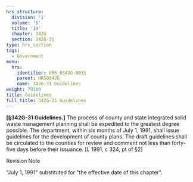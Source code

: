 ```yaml
---
hrs_structure:
  division: '1'
  volume: '6'
  title: '19'
  chapter: 342G
  section: 342G-31
type: hrs_section
tags:
  - Government
menu:
  hrs:
    identifier: HRS_0342G-0031
    parent: HRS0342G
    name: 342G-31 Guidelines
weight: 79100
title: Guidelines
full_title: 342G-31 Guidelines
---
```

**[§342G-31 Guidelines.]** The process of county and state integrated solid waste management planning shall be expedited to the greatest degree possible. The department, within six months of July 1, 1991, shall issue guidelines for the development of county plans. The draft guidelines shall be circulated to the counties for review and comment not less than forty-five days before their issuance. [L 1991, c 324, pt of §2]

Revision Note

"July 1, 1991" substituted for "the effective date of this chapter".